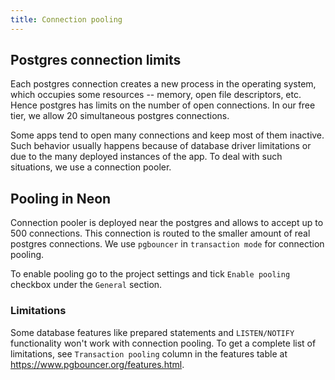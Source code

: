 ```yaml
---
title: Connection pooling
---
```


## Postgres connection limits

Each postgres connection creates a new process in the operating system, which occupies some resources -- memory, open file descriptors, etc. Hence postgres has limits on the number of open connections. In our free tier, we allow 20 simultaneous postgres connections.

Some apps tend to open many connections and keep most of them inactive. Such behavior usually happens because of database driver limitations or due to the many deployed instances of the app. To deal with such situations, we use a connection pooler.

## Pooling in Neon

Connection pooler is deployed near the postgres and allows to accept up to 500 connections. This connection is routed to the smaller amount of real postgres connections. We use `pgbouncer` in `transaction mode` for connection pooling.

To enable pooling go to the project settings and tick `Enable pooling` checkbox under the `General` section.

### Limitations

Some database features like prepared statements and `LISTEN/NOTIFY` functionality won't work with connection pooling. To get a complete list of limitations, see `Transaction pooling` column in the features table at <https://www.pgbouncer.org/features.html>.
